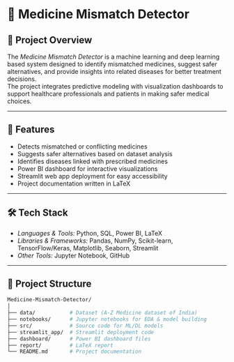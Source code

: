 # 💊 Medicine Mismatch Detector

## 📌 Project Overview
The *Medicine Mismatch Detector* is a machine learning and deep learning based system designed to identify mismatched medicines, suggest safer alternatives, and provide insights into related diseases for better treatment decisions.  
The project integrates predictive modeling with visualization dashboards to support healthcare professionals and patients in making safer medical choices.

---

## 🚀 Features
- Detects mismatched or conflicting medicines
- Suggests safer alternatives based on dataset analysis
- Identifies diseases linked with prescribed medicines
- Power BI dashboard for interactive visualizations
- Streamlit web app deployment for easy accessibility
- Project documentation written in LaTeX

---

## 🛠️ Tech Stack
- *Languages & Tools:* Python, SQL, Power BI, LaTeX
- *Libraries & Frameworks:* Pandas, NumPy, Scikit-learn, TensorFlow/Keras, Matplotlib, Seaborn, Streamlit
- *Other Tools:* Jupyter Notebook, GitHub

---

## 📂 Project Structure
```bash
Medicine-Mismatch-Detector/
│
├── data/           # Dataset (A-Z Medicine dataset of India)
├── notebooks/      # Jupyter notebooks for EDA & model building
├── src/            # Source code for ML/DL models
├── streamlit_app/  # Streamlit deployment code
├── dashboard/      # Power BI dashboard files
├── report/         # LaTeX report
└── README.md       # Project documentation
